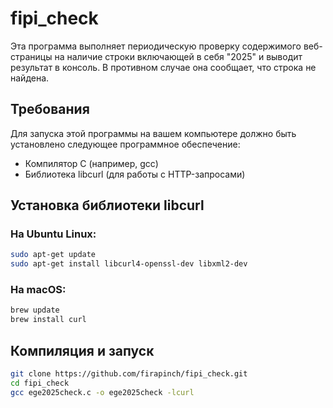 # fipi_check

Эта программа выполняет периодическую проверку содержимого веб-страницы на наличие строки включающей в себя "2025" и выводит результат в консоль. В противном случае она сообщает, что строка не найдена.

## Требования

Для запуска этой программы на вашем компьютере должно быть установлено следующее программное обеспечение:

- Компилятор C (например, gcc)
- Библиотека libcurl (для работы с HTTP-запросами)

## Установка библиотеки libcurl

### На Ubuntu Linux:

```bash
sudo apt-get update
sudo apt-get install libcurl4-openssl-dev libxml2-dev
```

### На macOS:

``` bash
brew update
brew install curl
```

## Компиляция и запуск

``` bash
git clone https://github.com/firapinch/fipi_check.git
cd fipi_check
gcc ege2025check.c -o ege2025check -lcurl
```
